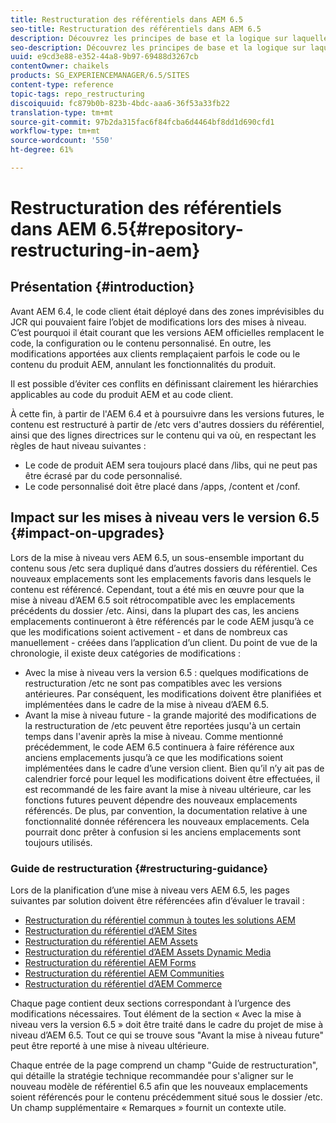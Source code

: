 ```yaml
---
title: Restructuration des référentiels dans AEM 6.5
seo-title: Restructuration des référentiels dans AEM 6.5
description: Découvrez les principes de base et la logique sur laquelle repose le reformatage des référentiels dans AEM 6.5
seo-description: Découvrez les principes de base et la logique sur laquelle repose le reformatage des référentiels dans AEM 6.5
uuid: e9cd3e88-e352-44a8-9b97-69488d3267cb
contentOwner: chaikels
products: SG_EXPERIENCEMANAGER/6.5/SITES
content-type: reference
topic-tags: repo_restructuring
discoiquuid: fc879b0b-823b-4bdc-aaa6-36f53a33fb22
translation-type: tm+mt
source-git-commit: 97b2da315fac6f84fcba6d4464bf8dd1d690cfd1
workflow-type: tm+mt
source-wordcount: '550'
ht-degree: 61%

---
```



# Restructuration des référentiels dans AEM 6.5{#repository-restructuring-in-aem}

## Présentation {#introduction}

Avant AEM 6.4, le code client était déployé dans des zones imprévisibles du JCR qui pouvaient faire l’objet de modifications lors des mises à niveau. C’est pourquoi il était courant que les versions AEM officielles remplacent le code, la configuration ou le contenu personnalisé. En outre, les modifications apportées aux clients remplaçaient parfois le code ou le contenu du produit AEM, annulant les fonctionnalités du produit.

Il est possible d’éviter ces conflits en définissant clairement les hiérarchies applicables au code du produit AEM et au code client.

À cette fin, à partir de l&#39;AEM 6.4 et à poursuivre dans les versions futures, le contenu est restructuré à partir de /etc vers d&#39;autres dossiers du référentiel, ainsi que des lignes directrices sur le contenu qui va où, en respectant les règles de haut niveau suivantes :

* Le code de produit AEM sera toujours placé dans /libs, qui ne peut pas être écrasé par du code personnalisé.
* Le code personnalisé doit être placé dans /apps, /content et /conf.

## Impact sur les mises à niveau vers le version 6.5 {#impact-on-upgrades}

Lors de la mise à niveau vers AEM 6.5, un sous-ensemble important du contenu sous /etc sera dupliqué dans d’autres dossiers du référentiel. Ces nouveaux emplacements sont les emplacements favoris dans lesquels le contenu est référencé. Cependant, tout a été mis en œuvre pour que la mise à niveau d’AEM 6.5 soit rétrocompatible avec les emplacements précédents du dossier /etc. Ainsi, dans la plupart des cas, les anciens emplacements continueront à être référencés par le code AEM jusqu’à ce que les modifications soient activement - et dans de nombreux cas manuellement - créées dans l’application d’un client. Du point de vue de la chronologie, il existe deux catégories de modifications :

* Avec la mise à niveau vers la version 6.5 : quelques modifications de restructuration /etc ne sont pas compatibles avec les versions antérieures. Par conséquent, les modifications doivent être planifiées et implémentées dans le cadre de la mise à niveau d’AEM 6.5.
* Avant la mise à niveau future - la grande majorité des modifications de la restructuration de /etc peuvent être reportées jusqu&#39;à un certain temps dans l&#39;avenir après la mise à niveau. Comme mentionné précédemment, le code AEM 6.5 continuera à faire référence aux anciens emplacements jusqu’à ce que les modifications soient implémentées dans le cadre d’une version client. Bien qu’il n’y ait pas de calendrier forcé pour lequel les modifications doivent être effectuées, il est recommandé de les faire avant la mise à niveau ultérieure, car les fonctions futures peuvent dépendre des nouveaux emplacements référencés. De plus, par convention, la documentation relative à une fonctionnalité donnée référencera les nouveaux emplacements. Cela pourrait donc prêter à confusion si les anciens emplacements sont toujours utilisés.

### Guide de restructuration {#restructuring-guidance}

Lors de la planification d’une mise à niveau vers AEM 6.5, les pages suivantes par solution doivent être référencées afin d’évaluer le travail :

* [Restructuration du référentiel commun à toutes les solutions AEM](/help/sites-deploying/all-repository-restructuring-in-aem-6-5.md)
* [Restructuration du référentiel d’AEM Sites](/help/sites-deploying/sites-repository-restructuring-in-aem-6-5.md)
* [Restructuration du référentiel AEM Assets](/help/sites-deploying/assets-repository-restructuring-in-aem-6-5.md)
* [Restructuration du référentiel d’AEM Assets Dynamic Media](/help/sites-deploying/dynamicmedia-repository-restructuring-in-aem-6-5.md)
* [Restructuration du référentiel AEM Forms](/help/sites-deploying/forms-repository-restructuring-in-aem-6-5.md)
* [Restructuration du référentiel AEM Communities](/help/sites-deploying/communities-repository-restructuring-in-aem-6-5.md)
* [Restructuration du référentiel d’AEM Commerce](/help/sites-deploying/ecommerce-repository-restructuring-in-aem-6-5.md)

Chaque page contient deux sections correspondant à l’urgence des modifications nécessaires. Tout élément de la section « Avec la mise à niveau vers la version 6.5 » doit être traité dans le cadre du projet de mise à niveau d’AEM 6.5. Tout ce qui se trouve sous &quot;Avant la mise à niveau future&quot; peut être reporté à une mise à niveau ultérieure.

Chaque entrée de la page comprend un champ &quot;Guide de restructuration&quot;, qui détaille la stratégie technique recommandée pour s&#39;aligner sur le nouveau modèle de référentiel 6.5 afin que les nouveaux emplacements soient référencés pour le contenu précédemment situé sous le dossier /etc. Un champ supplémentaire « Remarques » fournit un contexte utile.
